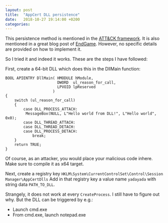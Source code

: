 ```yaml
---
layout: post
title:  "AppCert DLL persistence"
date:   2018-10-27 19:14:00 +0200
categories: 
---
```


This persistence method is mentioned in the [ATT&CK framework](https://attack.mitre.org/techniques/T1182/). It is also mentioned in a great blog post of [EndGame](https://www.endgame.com/blog/technical-blog/ten-process-injection-techniques-technical-survey-common-and-trending-process). However, no specific details are provided on how to implement it.

So I tried it and indeed it works. These are the steps I have followed:

First, create a 64-bit DLL which does this in the DllMain function:

```
BOOL APIENTRY DllMain( HMODULE hModule,
                       DWORD  ul_reason_for_call,
                       LPVOID lpReserved
                     )
{
    switch (ul_reason_for_call)
    {
        case DLL_PROCESS_ATTACH:
	     MessageBox(NULL, L"Hello world from DLL!", L"Hello world", 0x0);
        case DLL_THREAD_ATTACH:
        case DLL_THREAD_DETACH:
        case DLL_PROCESS_DETACH:
            break;
    }
    return TRUE;
}
```

Of course, as an attacker, you would place your malicious code inhere. Make sure to compile it as x64 target.

Next, create a registry key `HKLM\System\CurrentControlSet\Control\Session Manager\AppCertDlls` Add in that registry key a value name `yadayada` with string data `PATH_TO_DLL`.

Strangely, it does not work at every `CreateProcess`. I still have to figure out why. But the DLL can be triggered by e.g.:

* Launch cmd.exe
* From cmd.exe, launch notepad.exe
